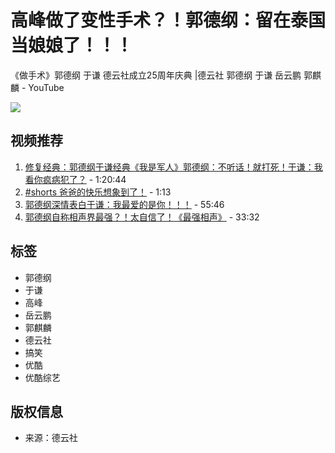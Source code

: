 # 高峰做了变性手术？！郭德纲：留在泰国当娘娘了！！！

《做手术》郭德纲 于谦 德云社成立25周年庆典 |德云社 郭德纲 于谦 岳云鹏 郭麒麟 - YouTube

![](https://i.ytimg.com/an/XN8ep6z9J5J_RRbNMe7j_A/featured_channel.jpg?v=6333f10d)

## 视频推荐

1. [修复经典：郭德纲于谦经典《我是军人》郭德纲：不听话！就打死！于谦：我看你疯病犯了？](https://www.youtube.com/watch?v=PCCSkEE7jtM) - 1:20:44
2. [#shorts 爸爸的快乐想象到了！](https://www.youtube.com/watch?v=ZBSz3o833hY) - 1:13
3. [郭德纲深情表白于谦：我最爱的是你！！！](https://www.youtube.com/watch?v=eD9L6NzEHIw) - 55:46
4. [郭德纲自称相声界最强？！太自信了！《最强相声》](https://www.youtube.com/watch?v=QACMJJ7VSFg) - 33:32

## 标签
- 郭德纲
- 于谦
- 高峰
- 岳云鹏
- 郭麒麟
- 德云社
- 搞笑
- 优酷
- 优酷综艺

## 版权信息
- 来源：德云社

<!-- tcd_original_link https://www.youtube.com/watch?v=MyOpEPrBoL8 -->
